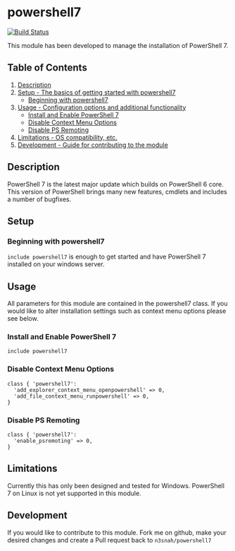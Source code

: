 # powershell7
[![Build Status](https://travis-ci.com/n3snah/powershell7.svg?branch=master)](https://travis-ci.com/n3snah/powershell7)

This module has been developed to manage the installation of PowerShell 7.

## Table of Contents

1. [Description](#description)
1. [Setup - The basics of getting started with powershell7](#setup)
    * [Beginning with powershell7](#beginning-with-powershell7)
1. [Usage - Configuration options and additional functionality](#usage)
    * [Install and Enable PowerShell 7](#install-and-enable-powershell-7)
    * [Disable Context Menu Options](#disable-context-menu-options)
    * [Disable PS Remoting](#disable-ps-remoting)
1. [Limitations - OS compatibility, etc.](#limitations)
1. [Development - Guide for contributing to the module](#development)

## Description

PowerShell 7 is the latest major update which builds on PowerShell 6 core. This
version of PowerShell brings many new features, cmdlets and includes a number of
bugfixes.

## Setup

### Beginning with powershell7

`include powershell7` is enough to get started and have PowerShell 7 installed on
your windows server.

## Usage

All parameters for this module are contained in the powershell7 class. If you would
like to alter installation settings such as context menu options please see below.

### Install and Enable PowerShell 7
```
include powershell7
```

### Disable Context Menu Options
```
class { 'powershell7':
  'add_explorer_context_menu_openpowershell' => 0,
  'add_file_context_menu_runpowershell' => 0,
}
```

### Disable PS Remoting
```
class { 'powershell7':
  'enable_psremoting' => 0,
}
```

## Limitations

Currently this has only been designed and tested for Windows. PowerShell 7 on
Linux is not yet supported in this module.

## Development

If you would like to contribute to this module. Fork me on github, make your
desired changes and create a Pull request back to `n3snah/powershell7`
